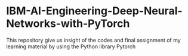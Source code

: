 # IBM-AI-Engineering-Deep-Neural-Networks-with-PyTorch
This repository give us insight of the codes and final assignment of my learning material by using the Python library Pytorch 
